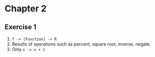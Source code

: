 # Chapter 2

## Exercise 1

1. `T -> [Function] -> R`
2. Results of operations such as percent, square root, inverse, negate.
3. Only `x -> x + 1`